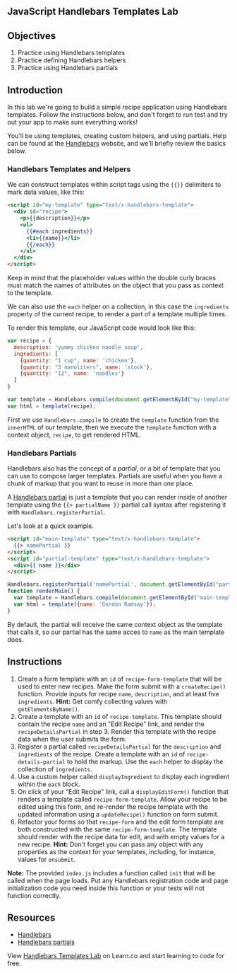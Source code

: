 JavaScript Handlebars Templates Lab
---

## Objectives

1. Practice using Handlebars templates
2. Practice defining Handlebars helpers
3. Practice using Handlebars partials

## Introduction

In this lab we're going to build a simple recipe application using
Handlebars templates. Follow the instructions below, and don't forget to
run test and try out your app to make sure everything works!

You'll be using templates, creating custom helpers, and using partials.
Help can be found at the [Handlebars](http://handlebarsjs.com) website,
and we'll briefly review the basics below.

### Handlebars Templates and Helpers

We can construct templates within script tags using the `{{}}`
delimiters to mark data values, like this:

```html
<script id="my-template" type="text/x-handlebars-template">
  <div id="recipe">
    <p>{{description}}</p>
    <ul>
      {{#each ingredients}}
      <li>{{name}}</li>
      {{/each}}
    </ul>
  </div>
</script>
```

Keep in mind that the placeholder values within the double curly braces
must match the names of attributes on the object that you pass as
context to the template.

We can also use the `each` helper on a collection, in this case the
`ingredients` property of the current recipe, to render a part of a
template multiple times.

To render this template, our JavaScript code would look like this:

```js
var recipe = {
  description: 'yummy chicken noodle soup',
  ingredients: [
    {quantity: "1 cup", name: 'chicken'},
    {quantity: "3 nanoliters", name: 'stock'},
    {quantity: "12", name: 'noodles'}
  ]
}

var template = Handlebars.compile(document.getElementById("my-template").innerHTML);
var html = template(recipe);
```

First we use `Handlebars.compile` to create the `template` function from the `innerHTML` of our
template, then we execute the `template` function with a context object,
`recipe`, to get rendered HTML.

### Handlebars Partials

Handlebars also has the concept of a *partial*, or a bit of template
that you can use to compose larger templates. Partials are useful when
you have a chunk of markup that you want to reuse in more than one
place.

A [Handlebars partial](http://handlebarsjs.com/partials.html) is just a template that you can render inside of another template using the `{{> partialName }}` partial call syntax after registering it with `Handlebars.registerPartial`.

Let's look at a quick example.

```html
<script id="main-template" type="text/x-handlebars-template">
  {{> namePartial }}
</script>
<script id="partial-template" type="text/x-handlebars-template">
  <div>{{ name }}</div>
</script>
```
```js
Handlebars.registerPartial('namePartial', document.getElementById("partial-template").innerHTML)
function renderMain() {
  var template = Handlebars.compile(document.getElementById("main-template").innerHTML);
  var html = template({name: 'Gordon Ramsay'});
}
```

By default, the partial will receive the same context object as the
template that calls it, so our partial has the same acces to `name` as
the main template does.

## Instructions

1. Create a form template with an `id` of `recipe-form-template` that will be used to enter new recipes. Make the form submit with a `createRecipe()` function. Provide inputs for recipe `name`, `description`, and at least five `ingredients`. **Hint:** Get comfy collecting values with `getElementsByName()`.
2. Create a template with an `id` of `recipe-template`. This
   template should contain the recipe `name` and an "Edit Recipe" link, and render
the `recipeDetailsPartial` in step 3. Render this template with the recipe data when the user submits the form.
3. Register a partial called `recipeDetailsPartial` for the
   `description` and `ingredients` of the recipe. Create a template with an `id` of `recipe-details-partial` to hold
the markup. Use the `each` helper to display the collection of
`ingredients`.
4. Use a custom helper called `displayIngredient` to display each
   ingredient within the `each` block.
5. On click of your "Edit Recipe" link, call a `displayEditForm()`
   function that renders a template called `recipe-form-template`. Allow your recipe
   to be edited using this form, and re-render the recipe template with
the updated information using a `updateRecipe()` function on form submit.
6. Refactor your forms so that `recipe-form` and the edit form template are both constructed with the same `recipe-form-template`. The template should render with the recipe data for edit, and with empty values for a
new recipe. **Hint:** Don't forget you can pass any object with any
properties as the context for your templates, including, for instance, values for `onsubmit`.

**Note:** The provided `index.js` includes a function called
`init` that will be called when the page loads. Put any
Handlebars registration code and page initialization code you need inside this function or your tests
will not function correctly.

## Resources

- [Handlebars](http://handlebarsjs.com)
- [Handlebars partials](http://handlebarsjs.com/partials.html)

<p class='util--hide'>View <a href='https://learn.co/lessons/javascript-handlebars-templates-lab'>Handlebars Templates Lab</a> on Learn.co and start learning to code for free.</p>
